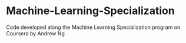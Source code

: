 # Machine-Learning-Specialization
Code developed along the Machine Learning Specialization program on Coursera by Andrew Ng
